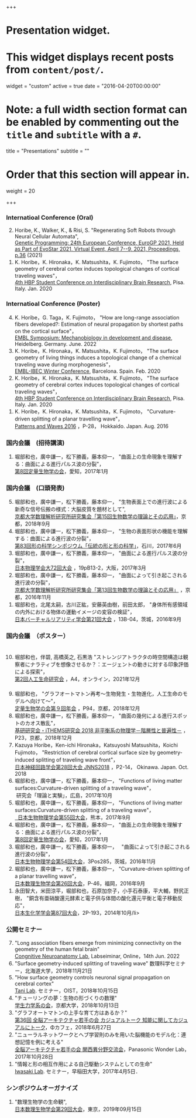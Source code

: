 +++
# Presentation widget.
# This widget displays recent posts from `content/post/`.
widget = "custom"
active = true
date = "2016-04-20T00:00:00"

# Note: a full width section format can be enabled by commenting out the `title` and `subtitle` with a `#`.
 title = "Presentations"
 subtitle = ""

# Order that this section will appear in.
weight = 20

+++
### Internatioal Conference (Oral)

<ol reversed>
  <li>Horibe, K., Walker, K., & Risi, S. "Regenerating Soft Robots through Neural Cellular Automata", <br><a href="https://arxiv.org/abs/2102.02579">Genetic Programming: 24th European Conference, EuroGP 2021, Held as Part of EvoStar 2021, Virtual Event, April 7--9, 2021, Proceedings, p.36</a> (2021)
  </li>
  
  <li>K. Horibe，K. Hironaka，K. Matsushita，K. Fujimoto， "The surface geometry of cerebral cortex induces topological changes of cortical traveling waves"，<br><a href="https://www.humanbrainproject.eu/en/education/participatecollaborate/student-conference/4th-student-conference/">4th HBP Student Conference on Interdisciplinary Brain Research</a>, Pisa. Italy. Jan. 2020</li>
</ol>

### Internatioal Conference (Poster)

<ol reversed>
  <li>K. Horibe，G. Taga，K. Fujimoto， "How are long-range association fibers developed?: Estimation of neural propagation by shortest paths on the cortical surface"，<br><a href="https://www.embl.org/about/info/course-and-conference-office/events/ees22-05/">EMBL Symposium: Mechanobiology in development and disease</a>, Heidelberg. Germany. June. 2022</li>
  <li>K. Horibe，K. Hironaka，K. Matsushita，K. Fujimoto， "The surface geometry of living things induces a topological change of a chemical traveling wave during morphogenesis"，<br><a href="https://events.ibecbarcelona.eu/embl-ibec-winter-conference/">EMBL-IBEC Winter Conference</a>, Barcelona. Spain. Feb. 2020</li>
  <li>K. Horibe，K. Hironaka，K. Matsushita，K. Fujimoto， "The surface geometry of cerebral cortex induces topological changes of cortical traveling waves"，<br><a href="https://www.humanbrainproject.eu/en/education/participatecollaborate/student-conference/4th-student-conference/">4th HBP Student Conference on Interdisciplinary Brain Research</a>, Pisa. Italy. Jan. 2020</li>
  <li>K. Horibe，K. Hironaka，K. Matsushita，K. Fujimoto，  
   "Curvature-driven splitting of a planar travelling wave"，<br><a href="https://www.wpi-aimr.tohoku.ac.jp//mathematics_unit/english/Pattern_and_Waves_2016/home.htm">Patterns and Waves 2016</a>  
   ，P-28， Hokkaido. Japan. Aug. 2016</li>
</ol>

### 国内会議　(招待講演)

<ol reversed>
  <li>堀部和也，廣中謙一，松下勝義，藤本仰一，  
   "曲面上の生命現象を理解する：曲面による進行パルス波の分裂"，<br><a href="https://q-bio.jp/wiki/Qbio8th_2016">第8回定量生物学の会</a>，愛知，2017年1月</li>
</ol>

### 国内会議　(口頭発表)

<ol reversed>
  <li>堀部和也，廣中謙一，松下勝義，藤本仰一，  
    "生物表面上での進行波による新奇な信号伝搬の様式：大脳皮質を題材として",<br><a href="https://tbmaxv.wixsite.com/home">京都大学数理解析研究所研究集会「第15回生物数学の理論とその応用」</a>，京都，2018年9月</li>
  <li>堀部和也，廣中謙一，松下勝義，藤本仰一，  
   "生物の表面形状の機能を理解する：曲面による進行波の分裂"，<br><a href="http://katachi-jp.com/sympo83">第83回形の科学シンポジウム「伝統の形と形の科学」</a>，石川，2017年6月</li>
  <li>堀部和也，廣中謙一，松下勝義，藤本仰一，  
   "曲面による進行パルス波の分裂"，<br><a href="http://w4.gakkai-web.net/jps_search/2017sp/index.html">日本物理学会大72回大会</a>  
   ，19pB13-2，大阪，2017年3月</li>
  <li>堀部和也，廣中謙一，松下勝義，藤本仰一，  
   "曲面によって引き起こされる進行波の分裂"，<br><a href="https://sci-tech.ksc.kwansei.ac.jp/d_math/rims/">京都大学数理解析研究所研究集会「第13回生物数学の理論とその応用」</a>
   ，京都，2016年11月</li>  
  <li>堀部和也，北尾太嗣，古川正紘，安藤英由樹，前田太郎，  
   "身体所有感領域の内外における物体の運動イメージの変容の検証"，<br><a href="http://conference.vrsj.org/ac2016/">日本バーチャルリアリティ学会第21回大会</a>  
   ，13B-04，茨城，2016年9月</li>
</ol>

### 国内会議　（ポスター）

<ol reversed>
　<li>堀部和也，伴碧, 高橋英之, 石黒浩  
  "ストレンジアトラクタの時空間構造は観察者にナラティブを想像させるか？：エージェントの動きに対する印象評価による探索"，<br><a href="https://alife-japan.org/archives/214">第2回人工生命研究会</a>  
  ，A4，オンライン，2021年12月</li> 
　<li>堀部和也，  
  "グラフオートマトン再考〜生物発生・生物進化，人工生命のモデルへ向けて〜"，<br><a href="https://q-bio.jp/wiki/%E7%AC%AC%E4%B9%9D%E5%9B%9E%E5%B9%B4%E4%BC%9A">定量生物学の会第９回年会</a>  
  ，P94，京都，2018年12月</li> 
 <li>堀部和也，廣中謙一，松下勝義，藤本仰一，  
  "曲面の幾何による進行スポットのカオス散乱"，<br><a href="http://ithems-stamp-wg.riken.jp/workshop/noneq-workshop-2018/home/index.html">基研研究会・iTHEMS研究会 2018 非平衡系の物理学－階層性と普遍性－</a>  
  ，P23，京都，2018年12月</li>  
  <li>Kazuya Horibe，Ken-ichi Hironaka，Katsuyoshi Matsushita，Koichi Fujimoto，  
  "Restriction of cerebral cortical surface size by geometry-induced splitting of traveling wave front"，<br><a href="http://jnns.org/conference/2018/ja/program.html">日本神経回路学会第28回大会 JNNS2018</a> 
  ，P2-14， Okinawa. Japan. Oct. 2018</li>
   <li>堀部和也，廣中謙一，松下勝義，藤本仰一，  
   "Functions of living matter surfaces:Curvature-driven splitting of a traveling wave"，<br>  
  研究会「理論と実験」，広島，2017年10月</li>
   <li>堀部和也，廣中謙一，松下勝義，藤本仰一，  
   "Functions of living matter surfaces:Curvature-driven splitting of a traveling wave"，<br><a href="https://www.aeplan.co.jp/bsj2017/">  
   日本生物物理学会第55回大会</a>，熊本，2017年9月</li>
  <li>堀部和也，廣中謙一，松下勝義，藤本仰一，  
   "曲面上の生命現象を理解する：曲面による進行パルス波の分裂"，<br><a href="https://q-bio.jp/wiki/Qbio8th_2016">  
   第8回定量生物学の会</a>，愛知，2017年1月</li>
  <li>堀部和也，廣中謙一，松下勝義，藤本仰一，  
   "曲面によって引き起こされる進行波の分裂"，<br><a href="https://www.aeplan.co.jp/bsj2016/">  
   日本生物物理学会第54回大会</a>，3Pos285，茨城，2016年11月</li>
  <li>堀部和也，廣中謙一，松下勝義，藤本仰一，  
   "Curvature-driven splitting of a planar travelling wave”，<br><a href="http://bio-math10.biology.kyushu-u.ac.jp/jsmb2016/home.html">   
   日本数理生物学会第26回大会</a>，P-46，福岡，2016年9月</li>
  <li>永田智大，米田涼平，堀部和也，石原加奈子，小手石泰康，平大輔，野尻正樹，  
   "銅含有亜硝酸還元酵素と電子供与体間の酸化還元平衡と電子移動反応"， <br><a href="https://confit.atlas.jp/guide/organizer/jbs/events">
   日本生化学学会第87回大会</a>，2P-193，2014年10月/li>
</ol>

### 公開セミナー

<ol reversed>
  <li>"Long association fibers emerge from minimizing connectivity on the geometry of the human fetal brain" <br><a href="https://www.neuroconnlab.org/"> Congnitive Neuroanatomy Lab</a>, Labseiminar, Online，14th Jun. 2022</li>
  <li>"Surface geometry-induced splitting of traveling wave" 数理科学セミナー，北海道大学，2018年11月21日</li>
  <li>"How surface geometry controls neuronal signal propagation on cerebral cortex"<br><a href="https://groups.oist.jp/cnru"> Tani Lab</a>. セミナー，OIST，2018年10月15日</li>
  <li>"チューリングの夢：生物の形づくりの数理"<br><a href="https://www.kokuchpro.com/event/6a3a52de2279c7d0f1dbcec791a4faeb/">学生力学系の会</a>，京都大学，2018年10月13日</li>
  <li>"グラフオートマトンの上手な育て方はあるか？"<br><a href="https://wbawakate.connpass.com/event/91367/">第36回 全脳アーキテクチャ若手の会 カジュアルトーク 知能に関してカジュアルにトーク</a>，Φカフェ，2018年6月27日</li>
  <li>"ニューラルネットワークとヘブ学習則のみを用いた脳機能のモデル化：連想記憶を例に考える"<br><a href="https://wbawakate.connpass.com/event/68391/">全脳アーキテクチャ若手の会 関西異分野交流会</a>，Panasonic Wonder Lab，2017年10月28日</li>
  <li>"情報と形の相互作用による自己駆動システムとしての生命" <br><a href="http://www.waseda.jp/sem-iwasakilab/index.html"> Iwasaki Lab</a>. セミナー，早稲田大学，2017年4月5日．</li>
</ol>

### シンポジウムオーガナイズ

<ol reversed>
  <li>"数理生物学の生命観", <br><a href="https://sites.google.com/view/jsmb2019conference/%E3%83%9B%E3%83%BC%E3%83%A0?authuser=0">日本数理生物学会第29回大会</a>，東京，2019年09月15日</li>
</ol>
